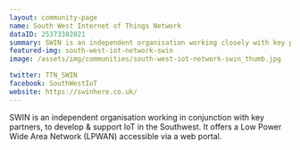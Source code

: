 ```yaml
---
layout: community-page
name: South West Internet of Things Network
dataID: 25373382021
summary: SWIN is an independent organisation working closely with key partners, to develop & support IoT in the South West.
featured-img: south-west-iot-network-swin
image: /assets/img/communities/south-west-iot-network-swin_thumb.jpg

twitter: TTN_SWIN
facebook: SouthWestIoT
website: https://swinhere.co.uk/
---
```

SWIN is an independent organisation working in conjunction with key partners, to develop & support IoT in the Southwest. It offers a Low Power Wide Area Network (LPWAN) accessible via a web portal.

